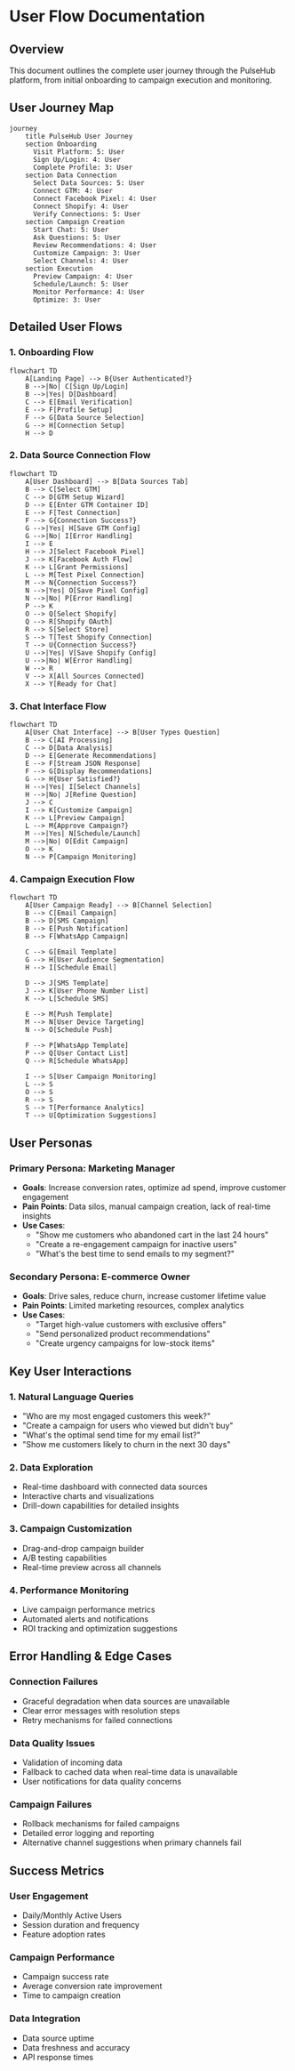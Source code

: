 # User Flow Documentation

## Overview

This document outlines the complete user journey through the PulseHub platform, from initial onboarding to campaign execution and monitoring.

## User Journey Map

```mermaid
journey
    title PulseHub User Journey
    section Onboarding
      Visit Platform: 5: User
      Sign Up/Login: 4: User
      Complete Profile: 3: User
    section Data Connection
      Select Data Sources: 5: User
      Connect GTM: 4: User
      Connect Facebook Pixel: 4: User
      Connect Shopify: 4: User
      Verify Connections: 5: User
    section Campaign Creation
      Start Chat: 5: User
      Ask Questions: 5: User
      Review Recommendations: 4: User
      Customize Campaign: 3: User
      Select Channels: 4: User
    section Execution
      Preview Campaign: 4: User
      Schedule/Launch: 5: User
      Monitor Performance: 4: User
      Optimize: 3: User
```

## Detailed User Flows

### 1. Onboarding Flow

```mermaid
flowchart TD
    A[Landing Page] --> B{User Authenticated?}
    B -->|No| C[Sign Up/Login]
    B -->|Yes| D[Dashboard]
    C --> E[Email Verification]
    E --> F[Profile Setup]
    F --> G[Data Source Selection]
    G --> H[Connection Setup]
    H --> D
```

### 2. Data Source Connection Flow

```mermaid
flowchart TD
    A[User Dashboard] --> B[Data Sources Tab]
    B --> C[Select GTM]
    C --> D[GTM Setup Wizard]
    D --> E[Enter GTM Container ID]
    E --> F[Test Connection]
    F --> G{Connection Success?}
    G -->|Yes| H[Save GTM Config]
    G -->|No| I[Error Handling]
    I --> E
    H --> J[Select Facebook Pixel]
    J --> K[Facebook Auth Flow]
    K --> L[Grant Permissions]
    L --> M[Test Pixel Connection]
    M --> N{Connection Success?}
    N -->|Yes| O[Save Pixel Config]
    N -->|No| P[Error Handling]
    P --> K
    O --> Q[Select Shopify]
    Q --> R[Shopify OAuth]
    R --> S[Select Store]
    S --> T[Test Shopify Connection]
    T --> U{Connection Success?}
    U -->|Yes| V[Save Shopify Config]
    U -->|No| W[Error Handling]
    W --> R
    V --> X[All Sources Connected]
    X --> Y[Ready for Chat]
```

### 3. Chat Interface Flow

```mermaid
flowchart TD
    A[User Chat Interface] --> B[User Types Question]
    B --> C[AI Processing]
    C --> D[Data Analysis]
    D --> E[Generate Recommendations]
    E --> F[Stream JSON Response]
    F --> G[Display Recommendations]
    G --> H{User Satisfied?}
    H -->|Yes| I[Select Channels]
    H -->|No| J[Refine Question]
    J --> C
    I --> K[Customize Campaign]
    K --> L[Preview Campaign]
    L --> M{Approve Campaign?}
    M -->|Yes| N[Schedule/Launch]
    M -->|No| O[Edit Campaign]
    O --> K
    N --> P[Campaign Monitoring]
```

### 4. Campaign Execution Flow

```mermaid
flowchart TD
    A[User Campaign Ready] --> B[Channel Selection]
    B --> C[Email Campaign]
    B --> D[SMS Campaign]
    B --> E[Push Notification]
    B --> F[WhatsApp Campaign]
    
    C --> G[Email Template]
    G --> H[User Audience Segmentation]
    H --> I[Schedule Email]
    
    D --> J[SMS Template]
    J --> K[User Phone Number List]
    K --> L[Schedule SMS]
    
    E --> M[Push Template]
    M --> N[User Device Targeting]
    N --> O[Schedule Push]
    
    F --> P[WhatsApp Template]
    P --> Q[User Contact List]
    Q --> R[Schedule WhatsApp]
    
    I --> S[User Campaign Monitoring]
    L --> S
    O --> S
    R --> S
    S --> T[Performance Analytics]
    T --> U[Optimization Suggestions]
```

## User Personas

### Primary Persona: Marketing Manager
- **Goals**: Increase conversion rates, optimize ad spend, improve customer engagement
- **Pain Points**: Data silos, manual campaign creation, lack of real-time insights
- **Use Cases**: 
  - "Show me customers who abandoned cart in the last 24 hours"
  - "Create a re-engagement campaign for inactive users"
  - "What's the best time to send emails to my segment?"

### Secondary Persona: E-commerce Owner
- **Goals**: Drive sales, reduce churn, increase customer lifetime value
- **Pain Points**: Limited marketing resources, complex analytics
- **Use Cases**:
  - "Target high-value customers with exclusive offers"
  - "Send personalized product recommendations"
  - "Create urgency campaigns for low-stock items"

## Key User Interactions

### 1. Natural Language Queries
- "Who are my most engaged customers this week?"
- "Create a campaign for users who viewed but didn't buy"
- "What's the optimal send time for my email list?"
- "Show me customers likely to churn in the next 30 days"

### 2. Data Exploration
- Real-time dashboard with connected data sources
- Interactive charts and visualizations
- Drill-down capabilities for detailed insights

### 3. Campaign Customization
- Drag-and-drop campaign builder
- A/B testing capabilities
- Real-time preview across all channels

### 4. Performance Monitoring
- Live campaign performance metrics
- Automated alerts and notifications
- ROI tracking and optimization suggestions

## Error Handling & Edge Cases

### Connection Failures
- Graceful degradation when data sources are unavailable
- Clear error messages with resolution steps
- Retry mechanisms for failed connections

### Data Quality Issues
- Validation of incoming data
- Fallback to cached data when real-time data is unavailable
- User notifications for data quality concerns

### Campaign Failures
- Rollback mechanisms for failed campaigns
- Detailed error logging and reporting
- Alternative channel suggestions when primary channels fail

## Success Metrics

### User Engagement
- Daily/Monthly Active Users
- Session duration and frequency
- Feature adoption rates

### Campaign Performance
- Campaign success rate
- Average conversion rate improvement
- Time to campaign creation

### Data Integration
- Data source uptime
- Data freshness and accuracy
- API response times

